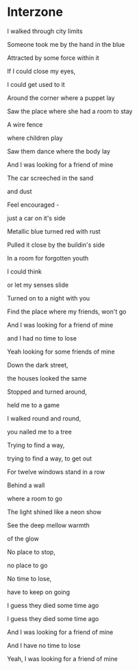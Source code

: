 # Interzone

I walked through city limits

Someone took me by the hand in the blue

Attracted by some force within it

If I could close my eyes,

I could get used to it

Around the corner where a puppet lay

Saw the place where she had a room to stay

A wire fence

where children play

Saw them dance where the body lay

And I was looking for a friend of mine

The car screeched in the sand

and dust

Feel encouraged -

just a car on it's side

Metallic blue turned red with rust

Pulled it close by the buildin's side

In a room for forgotten youth

I could think

or let my senses slide

Turned on to a night with you

Find the place where my friends, won't go

And I was looking for a friend of mine

and I had no time to lose

Yeah looking for some friends of mine

Down the dark street,

the houses looked the same

Stopped and turned around,

held me to a game

I walked round and round,

you nailed me to a tree

Trying to find a way,

trying to find a way, to get out

For twelve windows stand in a row

Behind a wall

where a room to go

The light shined like a neon show

See the deep mellow warmth

of the glow

No place to stop,

no place to go

No time to lose,

have to keep on going

I guess they died some time ago

I guess they died some time ago

And I was looking for a friend of mine

And I have no time to lose

Yeah, I was looking for a friend of mine







